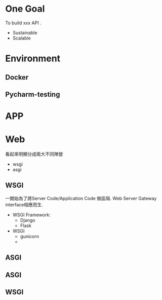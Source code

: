 # One Goal
To build xxx API .
- Sustainable
- Scalable

# Environment
## Docker
## Pycharm-testing
# APP

# Web
看起來明顯分成兩大不同陣營
- wsgi
- asgi
## WSGI
一開始為了將Server Code/Application Code 做區隔. Web Server Gateway interface相應而生.
- WSGI Framework:
	- Django
	- Flask
- WSGI
	- gunicorn
	- 
## ASGI

## ASGI

## WSGI


<!--stackedit_data:
eyJoaXN0b3J5IjpbMzMyNDk3OTkzLC00ODE5NzU4ODJdfQ==
-->